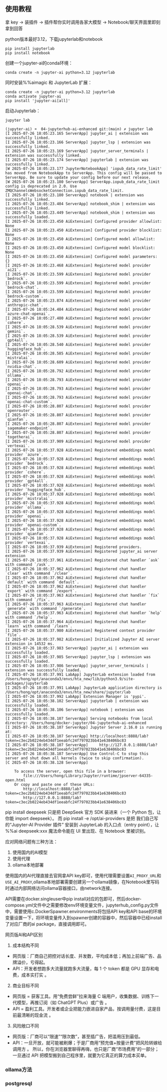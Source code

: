 ## 使用教程

拿 key → 装插件 → 插件帮你实时调用各家大模型 → Notebook/聊天界面里即刻拿到回答

python版本最好3.12，下载jupyterlab和notebook
```shell
pip install jupyterlab
pip install notebook
```

创建一个jupyter-ai的conda环境：
```shell
conda create -n jupyter-ai python=3.12 jupyterlab
```

同时安装%%aimagic 和 JupyterLab 扩展：

```shell
conda create -n jupyter-ai python=3.12 jupyterlab
conda activate jupyter-ai
pip install 'jupyter-ai[all]'
```

启动Jupyterlab：
```shell
jupyter lab

(jupyter-ai) ➜  04-jupyterhub-ai-enhanced git:(main) ✗ jupyter lab                  
[I 2025-07-26 18:05:23.165 ServerApp] jupyter_ai | extension was successfully linked.
[I 2025-07-26 18:05:23.166 ServerApp] jupyter_lsp | extension was successfully linked.
[I 2025-07-26 18:05:23.169 ServerApp] jupyter_server_terminals | extension was successfully linked.
[I 2025-07-26 18:05:23.174 ServerApp] jupyterlab | extension was successfully linked.
[W 2025-07-26 18:05:23.177 JupyterNotebookApp] 'iopub_data_rate_limit' has moved from NotebookApp to ServerApp. This config will be passed to ServerApp. Be sure to update your config before our next release.
[W 2025-07-26 18:05:23.180 ServerApp] ServerApp.iopub_data_rate_limit config is deprecated in 2.0. Use ZMQChannelsWebsocketConnection.iopub_data_rate_limit.
[I 2025-07-26 18:05:23.180 ServerApp] notebook | extension was successfully linked.
[I 2025-07-26 18:05:23.404 ServerApp] notebook_shim | extension was successfully linked.
[I 2025-07-26 18:05:23.449 ServerApp] notebook_shim | extension was successfully loaded.
[I 2025-07-26 18:05:23.450 AiExtension] Configured provider allowlist: None
[I 2025-07-26 18:05:23.450 AiExtension] Configured provider blocklist: None
[I 2025-07-26 18:05:23.450 AiExtension] Configured model allowlist: None
[I 2025-07-26 18:05:23.450 AiExtension] Configured model blocklist: None
[I 2025-07-26 18:05:23.450 AiExtension] Configured model parameters: {}
[I 2025-07-26 18:05:23.468 AiExtension] Registered model provider `ai21`.
[I 2025-07-26 18:05:23.599 AiExtension] Registered model provider `bedrock`.
[I 2025-07-26 18:05:23.599 AiExtension] Registered model provider `bedrock-chat`.
[I 2025-07-26 18:05:23.599 AiExtension] Registered model provider `bedrock-custom`.
[I 2025-07-26 18:05:23.874 AiExtension] Registered model provider `anthropic-chat`.
[I 2025-07-26 18:05:24.484 AiExtension] Registered model provider `azure-chat-openai`.
[I 2025-07-26 18:05:27.480 AiExtension] Registered model provider `cohere`.
[I 2025-07-26 18:05:28.539 AiExtension] Registered model provider `gemini`.
[I 2025-07-26 18:05:28.539 AiExtension] Registered model provider `gpt4all`.
[I 2025-07-26 18:05:28.540 AiExtension] Registered model provider `huggingface_hub`.
[I 2025-07-26 18:05:28.585 AiExtension] Registered model provider `mistralai`.
[I 2025-07-26 18:05:28.609 AiExtension] Registered model provider `nvidia-chat`.
[I 2025-07-26 18:05:28.792 AiExtension] Registered model provider `ollama`.
[I 2025-07-26 18:05:28.793 AiExtension] Registered model provider `openai`.
[I 2025-07-26 18:05:28.793 AiExtension] Registered model provider `openai-chat`.
[I 2025-07-26 18:05:28.793 AiExtension] Registered model provider `openai-chat-custom`.
[I 2025-07-26 18:05:28.807 AiExtension] Registered model provider `openrouter`.
[I 2025-07-26 18:05:28.807 AiExtension] Registered model provider `qianfan`.
[I 2025-07-26 18:05:28.807 AiExtension] Registered model provider `sagemaker-endpoint`.
[I 2025-07-26 18:05:28.807 AiExtension] Registered model provider `togetherai`.
[I 2025-07-26 18:05:37.909 AiExtension] Registered model provider `vertexai`.
[I 2025-07-26 18:05:37.928 AiExtension] Registered embeddings model provider `azure`.
[I 2025-07-26 18:05:37.928 AiExtension] Registered embeddings model provider `bedrock`.
[I 2025-07-26 18:05:37.928 AiExtension] Registered embeddings model provider `cohere`.
[I 2025-07-26 18:05:37.928 AiExtension] Registered embeddings model provider `gpt4all`.
[I 2025-07-26 18:05:37.928 AiExtension] Registered embeddings model provider `huggingface_hub`.
[I 2025-07-26 18:05:37.928 AiExtension] Registered embeddings model provider `mistralai`.
[I 2025-07-26 18:05:37.928 AiExtension] Registered embeddings model provider `ollama`.
[I 2025-07-26 18:05:37.928 AiExtension] Registered embeddings model provider `openai`.
[I 2025-07-26 18:05:37.928 AiExtension] Registered embeddings model provider `openai-custom`.
[I 2025-07-26 18:05:37.928 AiExtension] Registered embeddings model provider `qianfan`.
[I 2025-07-26 18:05:37.928 AiExtension] Registered embeddings model provider `vertexai`.
[I 2025-07-26 18:05:37.939 AiExtension] Registered providers.
[I 2025-07-26 18:05:37.939 AiExtension] Registered jupyter_ai server extension
[I 2025-07-26 18:05:37.961 AiExtension] Registered chat handler `ask` with command `/ask`.
[I 2025-07-26 18:05:37.962 AiExtension] Registered chat handler `clear` with command `/clear`.
[I 2025-07-26 18:05:37.962 AiExtension] Registered chat handler `default` with command `default`.
[I 2025-07-26 18:05:37.962 AiExtension] Registered chat handler `export` with command `/export`.
[I 2025-07-26 18:05:37.963 AiExtension] Registered chat handler `fix` with command `/fix`.
[I 2025-07-26 18:05:37.963 AiExtension] Registered chat handler `generate` with command `/generate`.
[I 2025-07-26 18:05:37.963 AiExtension] Registered chat handler `help` with command `/help`.
[I 2025-07-26 18:05:37.964 AiExtension] Registered chat handler `learn` with command `/learn`.
[I 2025-07-26 18:05:37.980 AiExtension] Registered context provider `file`.
[I 2025-07-26 18:05:37.982 AiExtension] Initialized Jupyter AI server extension in 14532 ms.
[I 2025-07-26 18:05:37.983 ServerApp] jupyter_ai | extension was successfully loaded.
[I 2025-07-26 18:05:37.985 ServerApp] jupyter_lsp | extension was successfully loaded.
[I 2025-07-26 18:05:37.986 ServerApp] jupyter_server_terminals | extension was successfully loaded.
[I 2025-07-26 18:05:37.991 LabApp] JupyterLab extension loaded from /Users/hong/opt/anaconda3/envs/hta_new/lib/python3.9/site-packages/jupyterlab
[I 2025-07-26 18:05:37.991 LabApp] JupyterLab application directory is /Users/hong/opt/anaconda3/envs/hta_new/share/jupyter/lab
[I 2025-07-26 18:05:37.992 LabApp] Extension Manager is 'pypi'.
[I 2025-07-26 18:05:38.102 ServerApp] jupyterlab | extension was successfully loaded.
[I 2025-07-26 18:05:38.106 ServerApp] notebook | extension was successfully loaded.
[I 2025-07-26 18:05:38.107 ServerApp] Serving notebooks from local directory: /Users/hong/docker-jupyter/04-jupyterhub-ai-enhanced
[I 2025-07-26 18:05:38.107 ServerApp] Jupyter Server 2.16.0 is running at:
[I 2025-07-26 18:05:38.107 ServerApp] http://localhost:8888/lab?token=c3ec2b0224eb434df1eeabfc24f797023bb41e638406bc83
[I 2025-07-26 18:05:38.107 ServerApp]     http://127.0.0.1:8888/lab?token=c3ec2b0224eb434df1eeabfc24f797023bb41e638406bc83
[I 2025-07-26 18:05:38.107 ServerApp] Use Control-C to stop this server and shut down all kernels (twice to skip confirmation).
[C 2025-07-26 18:05:38.128 ServerApp] 
    
    To access the server, open this file in a browser:
        file:///Users/hong/Library/Jupyter/runtime/jpserver-64335-open.html
    Or copy and paste one of these URLs:
        http://localhost:8888/lab?token=c3ec2b0224eb434df1eeabfc24f797023bb41e638406bc83
        http://127.0.0.1:8888/lab?token=c3ec2b0224eb434df1eeabfc24f797023bb41e638406bc83
```


pip install deepseek 只是把 DeepSeek 官方 SDK 装进来（一个 Python 包，让你能 import deepseek）。
而 pip install -e /opt/ai-providers 是把 我们自己写的“Jupyter-AI Provider 插件” 安装到 JupyterLab 的入口点（entry point），让 %%ai deepseek:xxx 魔法命令能在 UI 里出现、在 Notebook 里被识别。




应对网络问题有三种方法：
1. 使用国内的AI模型
2. 使用代理
3. ollama本地部署

使用国内的AI代理直接去官网拿API key即可，使用代理需要设置`AI_PROXY_URL`和`USE_AI_PROXY`,ollama本地部署需要创建另一个ollama镜像，在Notebook里写码时通过内部网络访问ollama容器接口，由network连接。

API需要在docker.singleuser中pip install对应的包即可，然后docker-compose.yml文件中之需要修改env环境变量文件，jupyterhub_config.py文件中，需要使用c.DockerSpawner.environments将包括API key和API base的环境变量设置一下，将环境变量传入到spawner创建的容器中，然后容器中已经install了对应厂商的ai package，直接调用即可。


网页版AI和API区别

1. 成本结构不同
- 网页版：厂商自己把控对话长度、并发数，平均成本低；再加上前端广告、品牌溢价，亏得起。
- API：开发者想跑多大流量就跑多大流量，每 1 个 token 都是 GPU 显存和电费，成本实打实 。
2. 商业目标不同
- 网页版 = 获客工具。用“免费尝鲜”拉来海量 C 端用户，收集数据、训练下一代模型，再推订阅（如 ChatGPT Plus）或广告 。
- API = 盈利工具。开发者或企业把能力嵌进自家产品，按调用量付费，这是目前最清晰的现金流 。
3. 风险敞口不同
- 网页版：厂商可以“限速”“限次数”，甚至插广告，把滥用压到最低。
- API：一旦开放，就可能被刷爆；于是厂商用“预充值+按量计费”把风险转嫁给调用方 。
所以，你在浏览器里聊得再嗨，也只是厂商“市场费用”的一部分；一旦通过 API 把模型搬到自己程序里，就要为它真正的算力成本买单。



### ollama方法



### postgresql


